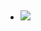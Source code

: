 - ![](https://firebasestorage.googleapis.com/v0/b/firescript-577a2.appspot.com/o/imgs%2Fapp%2Fhaozhongwen%2FME-QDp7PKQ.jpg?alt=media&token=d4083699-dba3-49f8-a5eb-330076cc4c6a)
    - 
